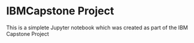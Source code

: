 # IBMCapstone Project 
This is a simplete Jupyter notebook which was created as part of the IBM Capstone Project
